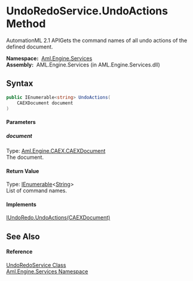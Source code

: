 UndoRedoService.UndoActions Method
==================================
AutomationML 2.1 APIGets the command names of all undo actions of the defined document.

  **Namespace:**  [Aml.Engine.Services][1]  
  **Assembly:**  AML.Engine.Services (in AML.Engine.Services.dll)

Syntax
------

```csharp
public IEnumerable<string> UndoActions(
	CAEXDocument document
)
```

#### Parameters

##### *document*
Type: [Aml.Engine.CAEX.CAEXDocument][2]  
The document.

#### Return Value
Type: [IEnumerable][3]&lt;[String][4]>  
 List of command names. 
#### Implements
[IUndoRedo.UndoActions(CAEXDocument)][5]  


See Also
--------

#### Reference
[UndoRedoService Class][6]  
[Aml.Engine.Services Namespace][1]  

[1]: ../README.md
[2]: ../../Aml.Engine.CAEX/CAEXDocument/README.md
[3]: https://docs.microsoft.com/dotnet/api/system.collections.generic.ienumerable-1
[4]: https://docs.microsoft.com/dotnet/api/system.string
[5]: ../../Aml.Engine.Services.Interfaces/IUndoRedo/UndoActions.md
[6]: README.md
[7]: https://www.automationml.org
[8]: ../../icons/logoShade.png